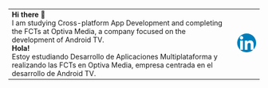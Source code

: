 | | |
|---|---|
| <strong>Hi there 👋</strong> <br> I am studying Cross-platform App Development and completing the FCTs at Optiva Media, a company focused on the development of Android TV. <br> <strong>Hola!</strong> <br> Estoy estudiando Desarrollo de Aplicaciones Multiplataforma y realizando las FCTs en Optiva Media, empresa centrada en el desarrollo de Android TV. | <a href="https://www.linkedin.com/in/davidroldanoteo/"><img src="logo_linkedin.png" alt="My Linkdn profile" width="100px" style="border-radius:50%;"></a> |

<!--
**roldanoteodavid/roldanoteodavid** is a ✨ _special_ ✨ repository because its `README.md` (this file) appears on your GitHub profile.

Here are some ideas to get you started:

- 🔭 I’m currently working on ...
- 🌱 I’m currently learning ...
- 👯 I’m looking to collaborate on ...
- 🤔 I’m looking for help with ...
- 💬 Ask me about ...
- 📫 How to reach me: ...
- 😄 Pronouns: ...
- ⚡ Fun fact: ...
-->
